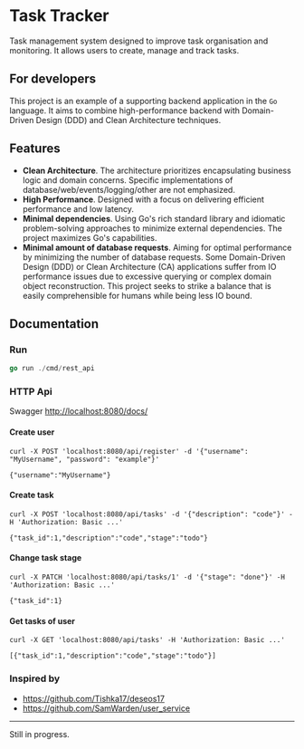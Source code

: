 # Task Tracker

Task management system designed to improve task organisation and monitoring.
It allows users to create, manage and track tasks.

## For developers

This project is an example of a supporting backend application in the `Go` language.
It aims to combine high-performance backend with Domain-Driven Design (DDD)
and Clean Architecture techniques.

## Features

* **Clean Architecture**. The architecture prioritizes encapsulating business logic and domain concerns.
Specific implementations of database/web/events/logging/other are not emphasized.
* **High Performance**. Designed with a focus on delivering efficient performance and low latency.
* **Minimal dependencies**. Using Go's rich standard library and idiomatic problem-solving
  approaches to minimize external dependencies. The project maximizes Go's capabilities.
* **Minimal amount of database requests**. Aiming for optimal performance by
minimizing the number of database requests. Some Domain-Driven Design (DDD) or Clean Architecture (CA)
applications suffer from IO performance issues due to excessive querying or
complex domain object reconstruction. This project seeks to strike a balance
that is easily comprehensible for humans while being less IO bound.

## Documentation

### Run

```go
go run ./cmd/rest_api
```

### HTTP Api

Swagger [http://localhost:8080/docs/](http://localhost:8080/docs/)

#### Create user

```shell
curl -X POST 'localhost:8080/api/register' -d '{"username": "MyUsername", "password": "example"}'
```
`{"username":"MyUsername"}`

#### Create task

```shell
curl -X POST 'localhost:8080/api/tasks' -d '{"description": "code"}' -H 'Authorization: Basic ...'
```
`{"task_id":1,"description":"code","stage":"todo"}`


#### Change task stage

```shell
curl -X PATCH 'localhost:8080/api/tasks/1' -d '{"stage": "done"}' -H 'Authorization: Basic ...'
```
`{"task_id":1}`

#### Get tasks of user

```shell
curl -X GET 'localhost:8080/api/tasks' -H 'Authorization: Basic ...'
```
`[{"task_id":1,"description":"code","stage":"todo"}]`


### Inspired by

* https://github.com/Tishka17/deseos17
* https://github.com/SamWarden/user_service

___

Still in progress.
